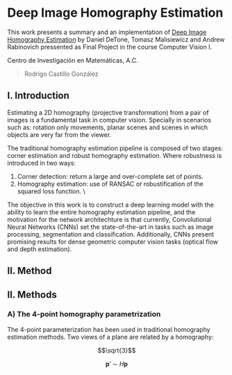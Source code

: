 # Deep Image Homography Estimation

This work presents a summary and an implementation of [Deep Image Homography Estimation](https://arxiv.org/abs/1606.03798) by
Daniel DeTone, Tomasz Malisiewicz and Andrew Rabinovich pressented as Final Project in the course Computer Vision I.

Centro de Investigación en Matemáticas, A.C.

> Rodrigo Castillo González

## I. Introduction

Estimating a 2D homography (projective transformation) from a pair of images is a fundamental task in computer vision.
Specially in scenarios such as: rotation only movements, planar scenes and scenes in which objects are very far from the viewer.

The traditional homography estimation pipeline is composed of two stages: corner estimation and robust homography estimation. Where
robustness is introduced in two ways:

1. Corner detection: return a large and over-complete set of points.
2. Homography estimation: use of RANSAC or robustification of the squared loss function. \

The objective in this work is to construct a deep learning model with the ability to learn the entire homography estimation pipeline,
and the motivation for the network architechture is that currently, Convolutional Neural Networks (CNNs) set the state-of-the-art
in tasks such as image processing, segmentation and classification. Additionally, CNNs present promising results for dense geometric
computer vision tasks (optical flow and depth estimation).

## II. Method

## II. Methods

### A) The 4-point homography parametrization
The 4-point parameterization has been used in traditional homography estimation methods. Two views of a plane are related by a homography:

```math
\sqrt{3}
```

$$\boldsymbol{p} ' \ \sim \ H \boldsymbol{p}$$